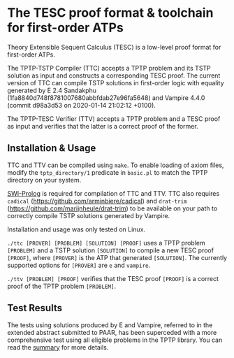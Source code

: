 # The TESC proof format & toolchain for first-order ATPs

Theory Extensible Sequent Calculus (TESC) is a low-level proof format for 
first-order ATPs. 

The TPTP-TSTP Compiler (TTC) accepts a TPTP problem and its TSTP solution 
as input and constructs a corresponding TESC proof. The current version of 
TTC can compile TSTP solutions in first-order logic with equality generated 
by E 2.4 Sandakphu (1fa8840d748f8781007680abbfdab27e96fa5648) and
Vampire 4.4.0 (commit d98a3d53 on 2020-01-14 21:02:12 +0100). 

The TPTP-TESC Verifier (TTV) accepts a TPTP problem and a TESC proof as 
input and verifies that the latter is a correct proof of the former.

## Installation & Usage 

TTC and TTV can be compiled using `make`. To enable loading of axiom files, modify the `tptp_directory/1` predicate in `basic.pl` to match the TPTP directory on your system. 

[SWI-Prolog](https://www.swi-prolog.org/) is required for compilation of TTC and TTV.
TTC also requires `cadical` (https://github.com/arminbiere/cadical) and `drat-trim`
(https://github.com/marijnheule/drat-trim) to be available on your path to correctly 
compile TSTP solutions generated by Vampire. 

Installation and usage was only tested on Linux.

`./ttc [PROVER] [PROBLEM] [SOLUTION] [PROOF]` uses a TPTP problem `[PROBLEM]` 
and a TSTP solution `[SOLUTION]` to compile a new TESC proof `[PROOF]`, where 
`[PROVER]` is the ATP that generated `[SOLUTION]`. The currently supported 
options for `[PROVER]` are `e` and `vampire`.

`./ttv [PROBLEM] [PROOF]` verifies that the TESC proof `[PROOF]` is a 
correct proof of the TPTP problem `[PROBLEM]`. 

## Test Results

The tests using solutions produced by E and Vampire, referred to in the 
extended abstract submitted to PAAR, has been superceded with a more
comprehensive test using all eligible problems in the TPTP library.
You can read the [summary](https://github.com/skbaek/tesc/blob/master/Test%20Results/Summary.md) for more details.
